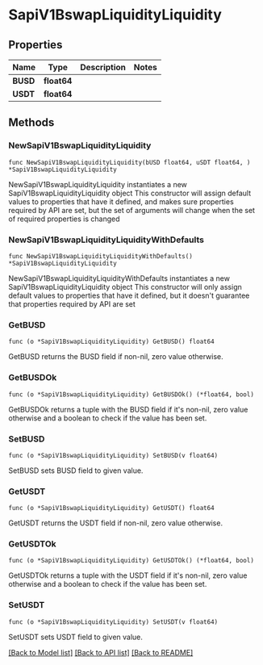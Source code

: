 # SapiV1BswapLiquidityLiquidity

## Properties

Name | Type | Description | Notes
------------ | ------------- | ------------- | -------------
**BUSD** | **float64** |  | 
**USDT** | **float64** |  | 

## Methods

### NewSapiV1BswapLiquidityLiquidity

`func NewSapiV1BswapLiquidityLiquidity(bUSD float64, uSDT float64, ) *SapiV1BswapLiquidityLiquidity`

NewSapiV1BswapLiquidityLiquidity instantiates a new SapiV1BswapLiquidityLiquidity object
This constructor will assign default values to properties that have it defined,
and makes sure properties required by API are set, but the set of arguments
will change when the set of required properties is changed

### NewSapiV1BswapLiquidityLiquidityWithDefaults

`func NewSapiV1BswapLiquidityLiquidityWithDefaults() *SapiV1BswapLiquidityLiquidity`

NewSapiV1BswapLiquidityLiquidityWithDefaults instantiates a new SapiV1BswapLiquidityLiquidity object
This constructor will only assign default values to properties that have it defined,
but it doesn't guarantee that properties required by API are set

### GetBUSD

`func (o *SapiV1BswapLiquidityLiquidity) GetBUSD() float64`

GetBUSD returns the BUSD field if non-nil, zero value otherwise.

### GetBUSDOk

`func (o *SapiV1BswapLiquidityLiquidity) GetBUSDOk() (*float64, bool)`

GetBUSDOk returns a tuple with the BUSD field if it's non-nil, zero value otherwise
and a boolean to check if the value has been set.

### SetBUSD

`func (o *SapiV1BswapLiquidityLiquidity) SetBUSD(v float64)`

SetBUSD sets BUSD field to given value.


### GetUSDT

`func (o *SapiV1BswapLiquidityLiquidity) GetUSDT() float64`

GetUSDT returns the USDT field if non-nil, zero value otherwise.

### GetUSDTOk

`func (o *SapiV1BswapLiquidityLiquidity) GetUSDTOk() (*float64, bool)`

GetUSDTOk returns a tuple with the USDT field if it's non-nil, zero value otherwise
and a boolean to check if the value has been set.

### SetUSDT

`func (o *SapiV1BswapLiquidityLiquidity) SetUSDT(v float64)`

SetUSDT sets USDT field to given value.



[[Back to Model list]](../README.md#documentation-for-models) [[Back to API list]](../README.md#documentation-for-api-endpoints) [[Back to README]](../README.md)


